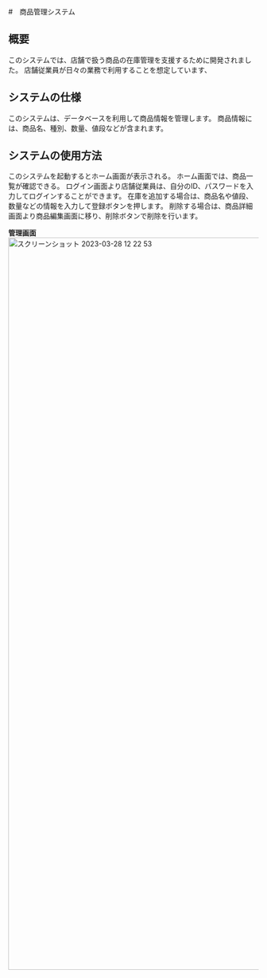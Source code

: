 #　商品管理システム

## 概要
このシステムでは、店舗で扱う商品の在庫管理を支援するために開発されました。
店舗従業員が日々の業務で利用することを想定しています、

## システムの仕様
このシステムは、データベースを利用して商品情報を管理します。
商品情報には、商品名、種別、数量、値段などが含まれます。

## システムの使用方法
このシステムを起動するとホーム画面が表示される。
ホーム画面では、商品一覧が確認できる。
ログイン画面より店舗従業員は、自分のID、パスワードを入力してログインすることができます。
在庫を追加する場合は、商品名や値段、数量などの情報を入力して登録ボタンを押します。
削除する場合は、商品詳細画面より商品編集画面に移り、削除ボタンで削除を行います。

**管理画面**
<img width="1470" alt="スクリーンショット 2023-03-28 12 22 53" src="https://user-images.githubusercontent.com/113812621/228121581-cef9fbb7-fa72-4261-a921-5628a7c1093a.png">

